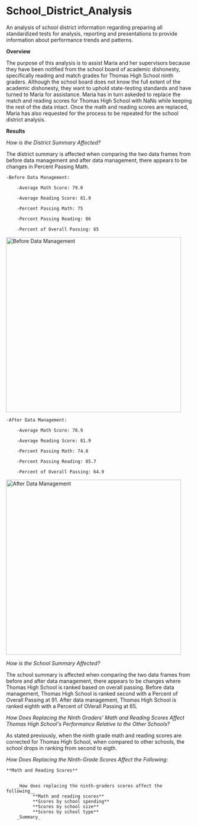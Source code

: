 # School_District_Analysis
An analysis of school district information regarding preparing all standardized tests for analysis, reporting and presentations to provide information about performance trends and patterns. 

**Overview**

The purpose of this analysis is to assist Maria and her supervisors because they have been notified from the school board of academic dishonesty, specifically reading and match grades for Thomas High School ninth graders. Although the school board does not know the full extent of the academic dishonesty, they want to uphold state-testing standards and have turned to Maria for assistance. Maria has in turn askeded to replace the match and reading scores for Thomas High School with NaNs while keeping the rest of the data intact. Once the math and reading scores are replaced, Maria has also requested for the process to be repeated for the school district analysis. 

**Results**
  
_How is the District Summary Affected?_

The district summary is affected when comparing the two data frames from before data management and after data management, there appears to be changes in Percent Passing Math.
    
    -Before Data Management:
        
        -Average Math Score: 79.0
        
        -Average Reading Score: 81.9
        
        -Percent Passing Math: 75
        
        -Percent Passing Reading: 86
        
        -Percent of Overall Passing: 65
       
<img width="473" alt="Before Data Management" src="https://user-images.githubusercontent.com/99268646/158287758-9db25dd2-386c-455f-8914-44e07dbca7bb.png">
                         
    -After Data Management:
        
        -Average Math Score: 78.9
        
        -Average Reading Score: 81.9
        
        -Percent Passing Math: 74.8 
        
        -Percent Passing Reading: 85.7
        
        -Percent of Overall Passing: 64.9
                
<img width="473" alt="After Data Management" src="https://user-images.githubusercontent.com/99268646/158287809-67f79a74-fa24-4183-badf-1b323fc355c2.png">
 
_How is the School Summary Affected?_

The school summary is affected when comparing the two data frames from before and after data management, there appears to be changes where Thomas High School is ranked based on overall passing. Before data management, Thomas High School is ranked second with a Percent of Overall Passing at 91. After data management, Thomas High School is ranked eighth with a Percent of OVerall Passing at 65. 


_How Does Replacing the Ninth Graders' Math and Reading Scores Affect Thomas High School's Performance Relative to the Other Schools?_

As stated previously, when the ninth grade math and reading scores are corrected for Thomas High School, when compared to other schools, the school drops in ranking from second to eigth. 

_How Does Replacing the Ninth-Grade Scores Affect the Following:_

    **Math and Reading Scores**


        _How does replacing the ninth-graders scores affect the following__
              **Math and reading scores**
              **Scores by school spending**
              **Scores by school size**
              **Scores by school type**
        _Summary_       
